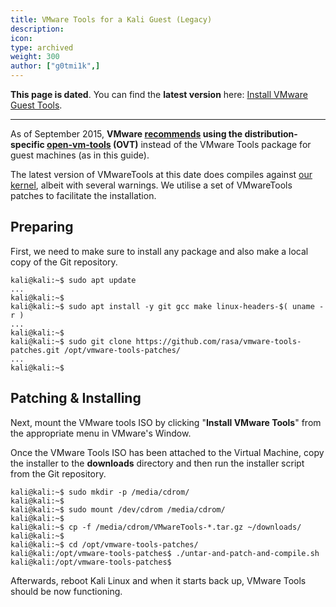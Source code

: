 ```yaml
---
title: VMware Tools for a Kali Guest (Legacy)
description:
icon:
type: archived
weight: 300
author: ["g0tmi1k",]
---
```


**This page is dated**. You can find the **latest version** here: [Install VMware Guest Tools](/docs/virtualization/install-vmware-guest-tools/).

- - -

As of September 2015, **VMware [recommends](https://blogs.vmware.com/vsphere/2015/09/open-vm-tools-ovt-the-future-of-vmware-tools-for-linux.html) using the distribution-specific [open-vm-tools](https://packages.debian.org/testing/open-vm-tools) (OVT)** instead of the VMware Tools package for guest machines (as in this guide).

The latest version of VMwareTools at this date does compiles against [our kernel](https://pkg.kali.org/pkg/linux), albeit with several warnings. We utilise a set of VMwareTools patches to facilitate the installation.

## Preparing

First, we need to make sure to install any package and also make a local copy of the Git repository.

```console
kali@kali:~$ sudo apt update
...
kali@kali:~$
kali@kali:~$ sudo apt install -y git gcc make linux-headers-$( uname -r )
...
kali@kali:~$
kali@kali:~$ sudo git clone https://github.com/rasa/vmware-tools-patches.git /opt/vmware-tools-patches/
...
kali@kali:~$
```

## Patching & Installing

Next, mount the VMware tools ISO by clicking "**Install VMware Tools**" from the appropriate menu in VMware's Window.

Once the VMware Tools ISO has been attached to the Virtual Machine, copy the installer to the **downloads** directory and then run the installer script from the Git repository.

```console
kali@kali:~$ sudo mkdir -p /media/cdrom/
kali@kali:~$
kali@kali:~$ sudo mount /dev/cdrom /media/cdrom/
kali@kali:~$
kali@kali:~$ cp -f /media/cdrom/VMwareTools-*.tar.gz ~/downloads/
kali@kali:~$
kali@kali:~$ cd /opt/vmware-tools-patches/
kali@kali:/opt/vmware-tools-patches$ ./untar-and-patch-and-compile.sh
kali@kali:/opt/vmware-tools-patches$
```

Afterwards, reboot Kali Linux and when it starts back up, VMware Tools should be now functioning.
